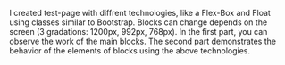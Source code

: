 I created test-page with diffrent technologies, like a Flex-Box and Float using classes similar to Bootstrap. Blocks can change depends on the screen (3 gradations: 1200px, 992px, 768px).
In the first part, you can observe the work of the main blocks. The second part demonstrates the behavior of the elements of blocks using the above technologies.
